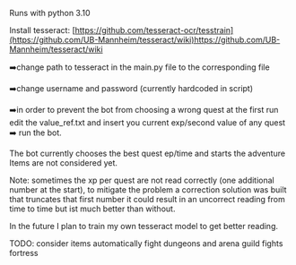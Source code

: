 Runs with python 3.10

Install tesseract:
[https://github.com/tesseract-ocr/tesstrain](https://github.com/UB-Mannheim/tesseract/wiki)https://github.com/UB-Mannheim/tesseract/wiki

➡️change path to tesseract in the main.py file to the corresponding file

➡️change username and password  (currently hardcoded in script)

➡️in order to prevent the bot from choosing a wrong quest at the first run edit the value_ref.txt and insert you current exp/second value of any quest
➡️ run the bot.

The bot currently chooses the best quest ep/time and starts the adventure
Items are not considered yet.

Note: sometimes the xp per quest are not read correctly (one additional number at the start), to mitigate the problem a correction solution was built that truncates that first number
it could result in an uncorrect reading from time to time but ist much better than without.

In the future I plan to train my own tesseract model to get better reading.

TODO:
consider items
automatically fight dungeons and arena
guild fights
fortress

